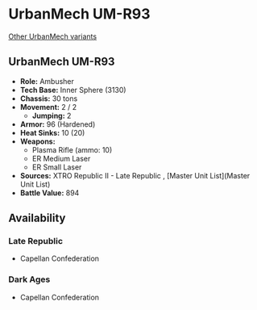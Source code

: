 # UrbanMech UM-R93 

[Other UrbanMech variants](../urbanmech.md) 

## UrbanMech UM-R93 

- **Role:** Ambusher 
- **Tech Base:** Inner Sphere (3130) 
- **Chassis:** 30 tons 
- **Movement:** 2 / 2 
  - **Jumping:** 2 
- **Armor:** 96 (Hardened) 
- **Heat Sinks:** 10 (20) 
- **Weapons:** 
  - Plasma Rifle (ammo: 10) 
  - ER Medium Laser 
  - ER Small Laser 
- **Sources:** XTRO Republic II - Late Republic , [Master Unit List](Master Unit List) 
- **Battle Value:** 894 

## Availability 

### Late Republic 

- Capellan Confederation 

### Dark Ages 

- Capellan Confederation 

